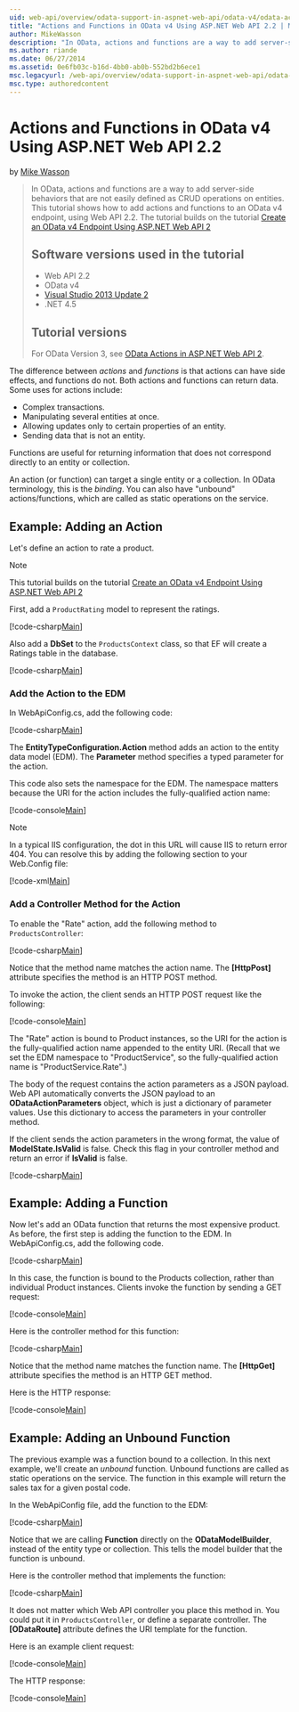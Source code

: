 ```yaml
---
uid: web-api/overview/odata-support-in-aspnet-web-api/odata-v4/odata-actions-and-functions
title: "Actions and Functions in OData v4 Using ASP.NET Web API 2.2 | Microsoft Docs"
author: MikeWasson
description: "In OData, actions and functions are a way to add server-side behaviors that are not easily defined as CRUD operations on entities. This tutorial shows how to..."
ms.author: riande
ms.date: 06/27/2014
ms.assetid: 0e6fb03c-b16d-4bb0-ab0b-552bd2b6ece1
msc.legacyurl: /web-api/overview/odata-support-in-aspnet-web-api/odata-v4/odata-actions-and-functions
msc.type: authoredcontent
---
```

Actions and Functions in OData v4 Using ASP.NET Web API 2.2
====================
by [Mike Wasson](https://github.com/MikeWasson)

> In OData, actions and functions are a way to add server-side behaviors that are not easily defined as CRUD operations on entities. This tutorial shows how to add actions and functions to an OData v4 endpoint, using Web API 2.2. The tutorial builds on the tutorial [Create an OData v4 Endpoint Using ASP.NET Web API 2](create-an-odata-v4-endpoint.md)
> 
> ## Software versions used in the tutorial
> 
> 
> - Web API 2.2
> - OData v4
> - [Visual Studio 2013 Update 2](https://www.visualstudio.com/downloads/download-visual-studio-vs)
> - .NET 4.5
> 
> 
> ## Tutorial versions
> 
> For OData Version 3, see [OData Actions in ASP.NET Web API 2](../odata-v3/odata-actions.md).


The difference between *actions* and *functions* is that actions can have side effects, and functions do not. Both actions and functions can return data. Some uses for actions include:

- Complex transactions.
- Manipulating several entities at once.
- Allowing updates only to certain properties of an entity.
- Sending data that is not an entity.

Functions are useful for returning information that does not correspond directly to an entity or collection.

An action (or function) can target a single entity or a collection. In OData terminology, this is the *binding*. You can also have &quot;unbound&quot; actions/functions, which are called as static operations on the service.

## Example: Adding an Action

Let's define an action to rate a product.

> [!NOTE]
> This tutorial builds on the tutorial [Create an OData v4 Endpoint Using ASP.NET Web API 2](create-an-odata-v4-endpoint.md)


First, add a `ProductRating` model to represent the ratings.

[!code-csharp[Main](odata-actions-and-functions/samples/sample1.cs)]

Also add a **DbSet** to the `ProductsContext` class, so that EF will create a Ratings table in the database.

[!code-csharp[Main](odata-actions-and-functions/samples/sample2.cs)]

### Add the Action to the EDM

In WebApiConfig.cs, add the following code:

[!code-csharp[Main](odata-actions-and-functions/samples/sample3.cs)]

The **EntityTypeConfiguration.Action** method adds an action to the entity data model (EDM). The **Parameter** method specifies a typed parameter for the action.

This code also sets the namespace for the EDM. The namespace matters because the URI for the action includes the fully-qualified action name:

[!code-console[Main](odata-actions-and-functions/samples/sample4.cmd)]

> [!NOTE]
> In a typical IIS configuration, the dot in this URL will cause IIS to return error 404. You can resolve this by adding the following section to your Web.Config file:

[!code-xml[Main](odata-actions-and-functions/samples/sample5.xml)]

### Add a Controller Method for the Action

To enable the &quot;Rate&quot; action, add the following method to `ProductsController`:

[!code-csharp[Main](odata-actions-and-functions/samples/sample6.cs)]

Notice that the method name matches the action name. The **[HttpPost]** attribute specifies the method is an HTTP POST method.

To invoke the action, the client sends an HTTP POST request like the following:

[!code-console[Main](odata-actions-and-functions/samples/sample7.cmd)]

The &quot;Rate&quot; action is bound to Product instances, so the URI for the action is the fully-qualified action name appended to the entity URI. (Recall that we set the EDM namespace to &quot;ProductService&quot;, so the fully-qualified action name is &quot;ProductService.Rate&quot;.)

The body of the request contains the action parameters as a JSON payload. Web API automatically converts the JSON payload to an **ODataActionParameters** object, which is just a dictionary of parameter values. Use this dictionary to access the parameters in your controller method.

If the client sends the action parameters in the wrong format, the value of **ModelState.IsValid** is false. Check this flag in your controller method and return an error if **IsValid** is false.

[!code-csharp[Main](odata-actions-and-functions/samples/sample8.cs)]

## Example: Adding a Function

Now let's add an OData function that returns the most expensive product. As before, the first step is adding the function to the EDM. In WebApiConfig.cs, add the following code.

[!code-csharp[Main](odata-actions-and-functions/samples/sample9.cs)]

In this case, the function is bound to the Products collection, rather than individual Product instances. Clients invoke the function by sending a GET request:

[!code-console[Main](odata-actions-and-functions/samples/sample10.cmd)]

Here is the controller method for this function:

[!code-csharp[Main](odata-actions-and-functions/samples/sample11.cs)]

Notice that the method name matches the function name. The **[HttpGet]** attribute specifies the method is an HTTP GET method.

Here is the HTTP response:

[!code-console[Main](odata-actions-and-functions/samples/sample12.cmd)]

## Example: Adding an Unbound Function

The previous example was a function bound to a collection. In this next example, we'll create an *unbound* function. Unbound functions are called as static operations on the service. The function in this example will return the sales tax for a given postal code.

In the WebApiConfig file, add the function to the EDM:

[!code-csharp[Main](odata-actions-and-functions/samples/sample13.cs)]

Notice that we are calling **Function** directly on the **ODataModelBuilder**, instead of the entity type or collection. This tells the model builder that the function is unbound.

Here is the controller method that implements the function:

[!code-csharp[Main](odata-actions-and-functions/samples/sample14.cs)]

It does not matter which Web API controller you place this method in. You could put it in `ProductsController`, or define a separate controller. The **[ODataRoute]** attribute defines the URI template for the function.

Here is an example client request:

[!code-console[Main](odata-actions-and-functions/samples/sample15.cmd)]

The HTTP response:

[!code-console[Main](odata-actions-and-functions/samples/sample16.cmd)]
